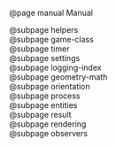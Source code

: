 @page manual Manual

@subpage helpers  
@subpage game-class  
@subpage timer  
@subpage settings  
@subpage logging-index  
@subpage geometry-math  
@subpage orientation  
@subpage process  
@subpage entities  
@subpage result  
@subpage rendering  
@subpage observers
